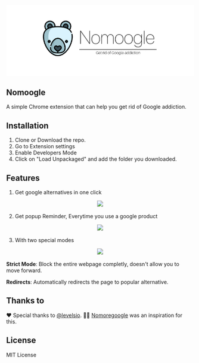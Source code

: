 ![](img/Nomoogle-Banner.png)


## Nomoogle
 A simple Chrome extension that can help you get rid of Google addiction.

## Installation
1. Clone or Download the repo.
2. Go to Extension settings
3. Enable Developers Mode
4. Click on "Load Unpackaged" and add the folder you downloaded.

## Features

1. Get google alternatives in one click

<div align="center">
    <img src="https://i.imgur.com/nLTNIsC.png">
</div>

	
2. Get popup Reminder, Everytime you use a google product

<div align="center">
    <img src="https://media.giphy.com/media/35HW3hYhZns3Xs0i3G/giphy.gif">
</div>

3. With two special modes 

<div align="center">
    <img src="https://i.imgur.com/k3EGWe6.png">
</div>

 
 **Strict Mode**: Block the entire webpage completly, doesn't allow you to move forward.

 **Redirects**: Automatically redirects the page to popular alternative.

 ## Thanks to
 ❤️ Special thanks to [@levelsio](https://twitter.com/levelsio). 🙅‍♀️ [Nomoregoogle](https://nomoregoogle.com) was an inspiration for this.

 ## License
 MIT License


